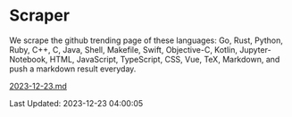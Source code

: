 # Scraper

We scrape the github trending page of these languages: Go, Rust, Python, Ruby, C++, C, Java, Shell, Makefile, Swift, Objective-C, Kotlin, Jupyter-Notebook, HTML, JavaScript, TypeScript, CSS, Vue, TeX, Markdown, and push a markdown result everyday.

[2023-12-23.md](https://github.com/yangwenmai/github-trending-backup/blob/master/2023-12-23.md)

Last Updated: 2023-12-23 04:00:05